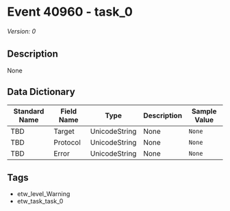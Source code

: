 # Event 40960 - task_0
###### Version: 0

## Description
None

## Data Dictionary
|Standard Name|Field Name|Type|Description|Sample Value|
|---|---|---|---|---|
|TBD|Target|UnicodeString|None|`None`|
|TBD|Protocol|UnicodeString|None|`None`|
|TBD|Error|UnicodeString|None|`None`|

## Tags
* etw_level_Warning
* etw_task_task_0